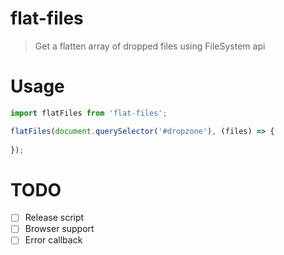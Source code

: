 # flat-files
> Get a flatten array of dropped files using FileSystem api

# Usage

```javascript
import flatFiles from 'flat-files';

flatFiles(document.querySelector('#dropzone'), (files) => {
  
});

```

# TODO

* [ ] Release script
* [ ] Browser support
* [ ] Error callback